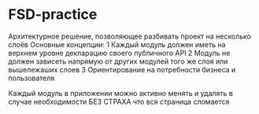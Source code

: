 # FSD-practice
Архитектурное решение, позволяющее разбивать проект на несколько слоёв
Основные концепции:
1 Каждый модуль должен иметь на верхнем уровне декларацию своего публичного API
2 Модуль не должен зависеть напрямую от других модулей того же слоя или вышележаших слоев
3 Ориентирование на потребности бизнеса и пользователя

Каждый модуль в приложении можно активно менять и удалять в случае необходимости БЕЗ СТРАХА что вся страница сломается
